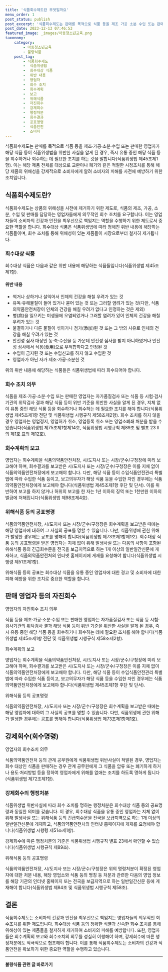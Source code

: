 ```yaml
---
title: '식품회수제도란 무엇일까요'
menu_order: 1
post_status: publish
post_excerpt: '식품회수제도는 판매를 목적으로 식품 등을 제조 가공 소분 수입 또는 판매한 영업자가 해당 식품 등이 식품위생법을 위반한 사실을 알게 된 경우, 즉시 유통 중인 해당 식품 등을 회수하거나 회수하는 데 필요한 조치를 하는 것을 말합니다 식품위생법 제45조제1항 . 이는 해당 제품 전체를 대상으로 교환이나 폐기와 같은 적절한 시정조치를 통해 해당 제품의 위해성을 강제적으로 소비자에게 알려 소비자의 피해를 사전에 예방하기 위한 조치입니다.'
post_date: 2023-12-13 07:46:53
featured_image: _images/아동청소년교육.png
taxonomy:
    category:
        - 아동청소년교육
        - 불량식품
    post_tag:
        - 식품회수제도
        -  식품위생법
        -  회수대상 식품
        -  위반 내용
        -  영업자
        -  회수 조치
        -  회수계획
        -  보고
        -  위해식품
        -  자진회수
        -  강제회수
        -  행정처분
        -  회수결과
        -  공표명령
        -  식품안전
        -  소비자
---
```



식품회수제도는 판매를 목적으로 식품 등을 제조·가공·소분·수입 또는 판매한 영업자가 해당 식품 등이 식품위생법을 위반한 사실을 알게 된 경우, 즉시 유통 중인 해당 식품 등을 회수하거나 회수하는 데 필요한 조치를 하는 것을 말합니다(식품위생법 제45조제1항). 이는 해당 제품 전체를 대상으로 교환이나 폐기와 같은 적절한 시정조치를 통해 해당 제품의 위해성을 강제적으로 소비자에게 알려 소비자의 피해를 사전에 예방하기 위한 조치입니다.

## 식품회수제도란?

식품회수제도는 상품의 위해성을 사전에 제거하기 위한 제도로, 식품의 제조, 가공, 소분, 수입 및 판매를 담당하는 영업자들에게 의무적인 회수 조치를 요구합니다. 이는 영업자들이 소비자의 건강과 안전을 최우선으로 책임지는 역할을 수행하기 위한 제도로서 중요한 역할을 합니다. 회수대상 식품은 식품위생법에 따라 정해진 위반 내용에 해당하는 식품들이며, 회수 조치를 통해 위해성이 있는 제품들이 시장으로부터 철저히 제거됩니다.

### 회수대상 식품

회수대상 식품은 다음과 같은 위반 내용에 해당하는 식품들입니다(식품위생법 제45조제1항).

#### 위반 내용

- 썩거나 상하거나 설익어서 인체의 건강을 해칠 우려가 있는 것
- 유독·유해물질이 들어 있거나 묻어 있는 것 또는 그러할 염려가 있는 것(다만, 식품의약품안전처장이 인체의 건강을 해칠 우려가 없다고 인정하는 것은 제외)
- 병(病)을 일으키는 미생물에 오염되었거나 그러할 염려가 있어 인체의 건강을 해칠 우려가 있는 것
- 불결하거나 다른 물질이 섞이거나 첨가(添加)된 것 또는 그 밖의 사유로 인체의 건강을 해칠 우려가 있는 것
- 안전성 심사 대상인 농·축·수산물 등 가운데 안전성 심사를 받지 아니하였거나 안전성 심사에서 식용(食用)으로 부적합하다고 인정된 것
- 수입이 금지된 것 또는 수입신고를 하지 않고 수입한 것
- 영업자가 아닌 자가 제조·가공·소분한 것

위의 위반 내용에 해당하는 식품들은 식품위생법에 따라 회수되어야 합니다.

### 회수 조치 의무

식품을 제조·가공·소분·수입 또는 판매한 영업자는 자가품질검사 또는 식품 등 시험·검사기관의 위탁검사 결과 해당 식품 등이 위반 기준을 위반한 사실을 알게 된 경우, 지체 없이 유통 중인 해당 식품 등을 회수하거나 회수하는 데 필요한 조치를 해야 합니다(식품위생법 제45조제1항 전단 및 식품위생법 시행규칙 제58조제2항). 회수 조치를 하지 않을 경우 영업자는 영업정지, 영업허가 취소, 영업등록 취소 또는 영업소폐쇄 처분을 받을 수 있습니다(식품위생법 제75조제1항제14호, 식품위생법 시행규칙 제89조 및 별표 23 II의 제1호 표의 제12호).

### 회수계획의 보고

영업자는 회수계획을 식품의약품안전처장, 시/도지사 또는 시장/군수/구청장에 미리 보고해야 하며, 회수결과를 보고받은 시/도지사 또는 시장/군수/구청장은 이를 지체 없이 식품의약품안전처장에게 보고해야 합니다. 다만, 해당 식품 등이 수입식품안전관리 특별법에 따라 수입한 식품 등이고, 보고의무자가 해당 식품 등을 수입한 자인 경우에는 식품의약품안전처장에게 보고해야 합니다(식품위생법 제45조제1항 후단 및 단서). 이를 위반하여 보고를 하지 않거나 허위의 보고를 한 자는 1년 이하의 징역 또는 1천만원 이하의 벌금에 처해집니다(식품위생법 제98조제4호).

### 위해식품 등의 공표명령

식품의약품안전처장, 시/도지사 또는 시장/군수/구청장은 회수계획을 보고받은 때에는 해당 영업자에 대하여 그 사실의 공표를 명할 수 있습니다. 다만, 식품위생에 관한 위해가 발생한 경우에는 공표를 명해야 합니다(식품위생법 제73조제1항제1호). 회수대상 식품 등의 공표명령을 받은 영업자는 지체 없이 위해 발생사실 또는 다음의 사항이 포함된 위해식품 등의 긴급회수문을 전국을 보급지역으로 하는 1개 이상의 일반일간신문에 게재하고, 식품의약품안전처의 인터넷 홈페이지에 게재를 요청해야 합니다(식품위생법 시행령 제51조제1항).

위해식품 등의 공표는 회수대상 식품을 유통 중인 영업자에 대한 경고 및 소비자에 대한 피해 예방을 위한 조치로 중요한 역할을 합니다.

## 판매 영업자 등의 자진회수

영업자의 자진회수 조치 의무

식품 등을 제조·가공·소분·수입 또는 판매한 영업자는 자가품질검사 또는 식품 등 시험·검사기관의 위탁검사 결과 해당 식품 등이 위반 기준을 위반한 사실을 알게 된 경우, 즉시 유통 중인 해당 식품 등을 회수하거나 회수하는 데에 필요한 조치를 해야 합니다(식품위생법 제45조제1항 전단 및 식품위생법 시행규칙 제58조제2항).

회수계획의 보고

영업자는 회수계획을 식품의약품안전처장, 시/도지사 또는 시장/군수/구청장에 미리 보고해야 하며, 회수결과를 보고받은 시/도지사 또는 시장/군수/구청장은 이를 지체 없이 식품의약품안전처장에게 보고해야 합니다. 다만, 해당 식품 등이 수입식품안전관리 특별법에 따라 수입한 식품 등이고, 보고의무자가 해당 식품 등을 수입한 자인 경우에는 식품의약품안전처장에게 보고해야 합니다(식품위생법 제45조제1항 후단 및 단서).

위해식품 등의 공표명령

식품의약품안전처장, 시/도지사 또는 시장/군수/구청장은 회수계획을 보고받은 때에는 해당 영업자에 대하여 그 사실의 공표를 명할 수 있습니다. 다만, 식품위생에 관한 위해가 발생한 경우에는 공표를 명해야 합니다(식품위생법 제73조제1항제1호).

## 강제회수(회수명령)

영업자의 회수조치 의무

식품의약품안전처 등의 관계 공무원에게 식품위생법 위반사실이 적발된 경우, 영업자는 회수 대상인 식품을 판매하는 경우 관계 공무원에게 그 식품을 압류 또는 폐기하게 하거나 용도·처리방법 등을 정하여 영업자에게 위해를 없애는 조치를 하도록 명하게 됩니다(식품위생법 제72조제1항).

### 강제회수의 행정처분

식품위생법 위반사실에 따라 회수 조치를 명하는 행정처분은 회수대상 식품 등의 공표명령과 동일한 의미를 갖습니다. 이 경우, 회수대상 식품을 유통 중인 영업자는 지체 없이 위해 발생사실 또는 위해식품 등의 긴급회수문을 전국을 보급지역으로 하는 1개 이상의 일반일간신문에 게재하고, 식품의약품안전처의 인터넷 홈페이지에 게재를 요청해야 합니다(식품위생법 시행령 제51조제1항).

강제회수에 따른 행정처분의 기준은 식품위생법 시행규칙 별표 23에서 확인할 수 있습니다(식품위생법 시행규칙 제89조).

위해식품 등의 공표명령

식품의약품안전처장, 시/도지사 또는 시장/군수/구청장은 위의 명령처분이 확정된 영업자에 대한 처분 내용, 해당 영업소와 식품 등의 명칭 등 처분과 관련한 다음의 영업 정보를 해당 기관의 인터넷 홈페이지 또는 전국을 보급지역으로 하는 일반일간신문 등에 게재해야 합니다(식품위생법 제84조 및 식품위생법 시행규칙 제58조).

## 결론


식품회수제도는 소비자의 건강과 안전을 최우선으로 책임지는 영업자들의 의무적인 회수조치를 위한 제도입니다. 회수대상 식품 등의 정확한 식별과 신속한 회수 조치를 통해 위해성이 있는 제품들을 철저하게 제거하여 소비자의 피해를 예방합니다. 또한, 영업자들은 회수계획의 보고와 회수조치의 의무를 성실히 이행해야 하며, 강제회수에 따른 행정처분에도 적극적으로 협조해야 합니다. 이를 통해 식품회수제도는 소비자의 건강과 식품안전을 확보하기 위한 중요한 역할을 수행하고 있습니다.
<!-- wp:separator -->
<hr class="wp-block-separator has-alpha-channel-opacity"/>
<!-- /wp:separator -->

<!-- wp:group {"backgroundColor":"base","layout":{"type":"constrained"}} -->
<div class="wp-block-group has-base-background-color has-background"><!-- wp:paragraph {"align":"center","fontSize":"medium"} -->
<p class="has-text-align-center has-large-font-size"><strong>불량식품 관련 글 바로가기</strong></p>
<!-- /wp:paragraph -->


<!-- wp:latest-posts
{"categories":[{"id":31950,"count":19,"description":"","link":"https://uknowlaw.com/category/%eb%b6%88%eb%9f%89%ec%8b%9d%ed%92%88/","name":"불량식품","slug":"불량식품","taxonomy":"category","parent":0,"meta":[],"_links":{"self":[{"href":"https://uknowlaw.com/wp-json/wp/v2/categories/31950"}],"collection":[{"href":"https://uknowlaw.com/wp-json/wp/v2/categories"}],"about":[{"href":"https://uknowlaw.com/wp-json/wp/v2/taxonomies/category"}],"wp:post_type":[{"href":"https://uknowlaw.com/wp-json/wp/v2/posts?categories=31950"}],"curies":[{"name":"wp","href":"https://api.w.org/{rel}","templated":true}]}}],"postsToShow":100,"excerptLength":28,"postLayout":"grid","columns":2,"featuredImageAlign":"left","featuredImageSizeSlug":"large","fontSize":"small"} /--></div>
<!-- /wp:group -->